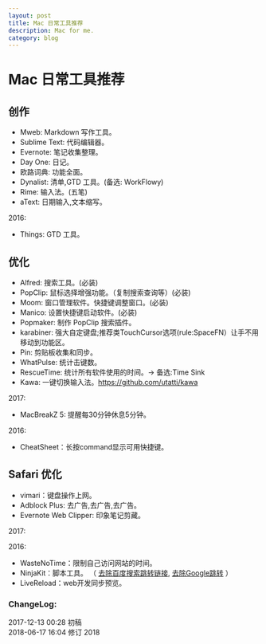 ```yaml
---
layout: post
title: Mac 日常工具推荐
description: Mac for me.
category: blog
---
```


# Mac 日常工具推荐



## 创作
* Mweb: Markdown 写作工具。
* Sublime Text: 代码编辑器。
* Evernote: 笔记收集整理。
* Day One: 日记。
* 欧路词典: 功能全面。
* Dynalist: 清单,GTD 工具。(备选: WorkFlowy)
* Rime: 输入法。(五笔)
* aText: 日期输入,文本缩写。

2016:

* Things: GTD 工具。 

## 优化

* Alfred: 搜索工具。(必装)
* PopClip: 鼠标选择增强功能。（复制搜索查询等）(必装)
* Moom: 窗口管理软件。快捷键调整窗口。(必装)
* Manico: 设置快捷键启动软件。(必装)
* Popmaker: 制作 PopClip 搜索插件。
* karabiner: 强大自定键盘;推荐类TouchCursor选项(rule:SpaceFN）让手不用移动到功能区。
* Pin: 剪贴板收集和同步。
* WhatPulse: 统计击键数。
* RescueTime: 统计所有软件使用的时间。→ 备选:Time Sink
* Kawa: 一键切换输入法。https://github.com/utatti/kawa


2017:

* MacBreakZ 5: 提醒每30分钟休息5分钟。

2016:

* CheatSheet：长按command显示可用快捷键。


## Safari 优化



* vimari：键盘操作上网。
* Adblock Plus: 去广告,去广告,去广告。
* Evernote Web Clipper: 印象笔记剪藏。

2017:

2016:  

* WasteNoTime：限制自己访问网站的时间。
* NinjaKit：脚本工具。
（ [去除百度搜索跳转链接](https://greasyfork.org/zh-CN/scripts/11915-remove-the-jump-link-in-baidu/),
[去除Google跳转](https://greasyfork.org/zh-CN/scripts/14150-google-%E7%BB%95%E8%BF%87%E6%90%9C%E7%B4%A2%E7%BB%93%E6%9E%9C%E7%BD%91%E9%A1%B5%E9%93%BE%E6%8E%A5%E9%87%8D%E5%AE%9A%E5%90%91
) ）
*  LiveReload：web开发同步预览。

### ChangeLog:  
2017-12-13 00:28 初稿  
2018-06-17 16:04 修订 2018  